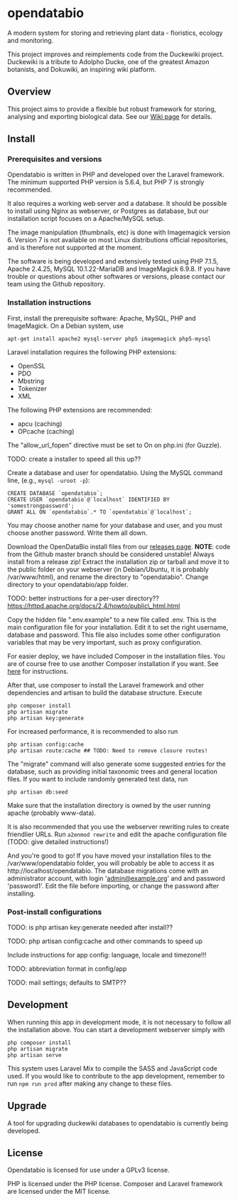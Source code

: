 # opendatabio
A modern system for storing and retrieving plant data - floristics, ecology and monitoring.

This project improves and reimplements code from the Duckewiki project. Duckewiki is a tribute to Adolpho Ducke,
one of the greatest Amazon botanists, and Dokuwiki, an inspiring wiki platform.

## Overview
This project aims to provide a flexible but robust framework for storing, analysing and exporting biological data.
See our [Wiki page](../../wiki) for details.

## Install
### Prerequisites and versions
Opendatabio is written in PHP and developed over the Laravel framework. 
The minimum supported PHP version is 5.6.4, but PHP 7 is strongly recommended. 

It also requires a working web server and a database. It should be possible to install using Nginx 
as webserver, or Postgres as database, but our installation script focuses on a Apache/MySQL setup.

The image manipulation (thumbnails, etc) is done with Imagemagick version 6. Version 7 is not available on 
most Linux distributions official repositories, and is therefore not supported at the moment.

The software is being developed and extensively tested using PHP 7.1.5, Apache 2.4.25, 
MySQL 10.1.22-MariaDB and ImageMagick 6.9.8. If you have trouble or questions about other softwares or versions, please
contact our team using the Github repository.

### Installation instructions
First, install the prerequisite software: Apache, MySQL, PHP and ImageMagick.
On a Debian system, use

```
apt-get install apache2 mysql-server php5 imagemagick php5-mysql
```

Laravel installation requires the following PHP extensions:
- OpenSSL
- PDO
- Mbstring
- Tokenizer
- XML

The following PHP extensions are recommended:
- apcu (caching)
- OPcache (caching)

The "allow\_url\_fopen" directive must be set to On on php.ini (for Guzzle).

TODO: create a installer to speed all this up??

Create a database and user for opendatabio. Using the MySQL command line, (e.g., `mysql -uroot -p`):

```
CREATE DATABASE `opendatabio`;
CREATE USER `opendatabio`@`localhost` IDENTIFIED BY 'somestrongpassword';
GRANT ALL ON `opendatabio`.* TO `opendatabio`@`localhost`;
```

You may choose another name for your database and user, and you must choose another password. Write them all down.

Download the OpenDataBio install files from our [releases page](../../releases).
**NOTE**: code from the Github master branch should be considered unstable! Always install from a release zip!
Extract the installation zip or tarball and move it to the public folder on your webserver (in Debian/Ubuntu,
it is probably /var/www/html), and rename the directory to "opendatabio". Change directory to your opendatabio/app folder.

TODO: better instructions for a per-user directory??
https://httpd.apache.org/docs/2.4/howto/public\_html.html

Copy the hidden file ".env.example" to a new file called .env. This is the 
main configuration file for your installation. Edit it to set the right username, database and
password. This file also includes some other configuration variables that may be very important,
such as proxy configuration.

For easier deploy, we have included Composer in the installation files. You are of course free to use another
Composer installation if you want. See [here](https://getcomposer.org/download/) for instructions. 

After that, use
composer to install the Laravel framework and other dependencies and artisan to build the database structure.
Execute 

```
php composer install
php artisan migrate
php artisan key:generate
```

For increased performance, it is recommended to also run
```
php artisan config:cache
php artisan route:cache ## TODO: Need to remove closure routes!
```

The "migrate" command will also generate some suggested entries for the database, such as providing
initial taxonomic trees and general location files. If you want to include randomly generated test data, run

```
php artisan db:seed
```

Make sure that the installation directory is owned by the user running apache (probably www-data).

It is also recommended that you use the webserver rewriting rules to create friendlier URLs.
Run `a2enmod rewrite` and edit the apache configuration file (TODO: give detailed instructions!)

And you're good to go! If you have moved your installation files to the /var/www/opendatabio folder, you will probably
be able to access it as http://localhost/opendatabio. The database migrations come with an administrator account, with
login 'admin@example.org' and and password 'password1'. Edit the file before importing, or change the password after 
installing.

### Post-install configurations
TODO: is php artisan key:generate needed after install??

TODO: php artisan config:cache and other commands to speed up

Include instructions for app config: language, locale and timezone!!! 

TODO: abbreviation format in config/app

TODO: mail settings; defaults to SMTP??

## Development

When running this app in development mode, it is not necessary to follow all the installation above. You can start a 
development webserver simply with 

```
php composer install
php artisan migrate
php artisan serve
```

This system uses Laravel Mix to compile the SASS and JavaScript code used. 
If you would like to contribute to the app development,
remember to run `npm run prod` after making any change to these files.

## Upgrade
A tool for upgrading duckewiki databases to opendatabio is currently being developed.

## License
Opendatabio is licensed for use under a GPLv3 license. 

PHP is licensed under the PHP license. Composer and Laravel framework are licensed under the MIT license.

